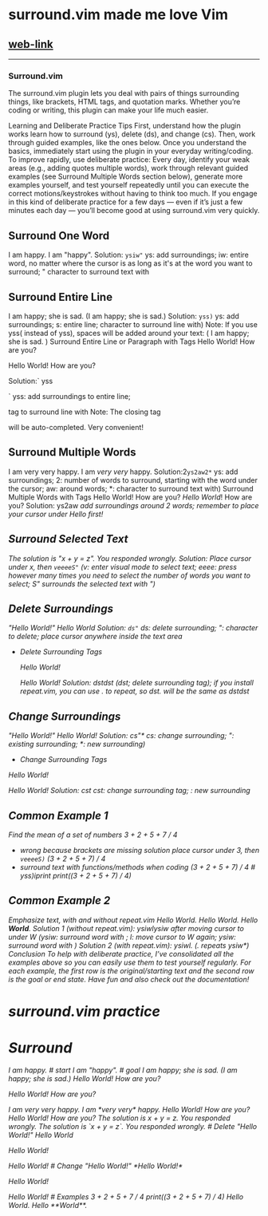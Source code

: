 
# surround.vim made me love Vim
## [web-link](https://towardsdatascience.com/how-i-learned-to-enjoy-vim-e310e53e8d56)
_____________________________________________

### Surround.vim

The surround.vim plugin
lets you deal with pairs of things surrounding things,
like brackets, HTML tags, and quotation marks.
Whether you’re coding or writing,
this plugin can make your life much easier.


Learning and Deliberate Practice Tips
First,
understand how the plugin works
learn how to surround (ys), delete (ds), and change (cs).
Then, work through guided examples, like the ones below.
Once you understand the basics,
immediately start using the plugin in your everyday writing/coding.
To improve rapidly,
use deliberate practice: Every day,
identify your weak areas (e.g., adding quotes multiple words),
work through relevant guided examples
(see Surround Multiple Words section below),
generate more examples yourself, and test yourself repeatedly
until you can execute the correct motions/keystrokes
without having to think too much.
If you engage in this kind of deliberate practice for a few days —
even if it’s just a few minutes each day —
you’ll become good at using surround.vim very quickly.

Surround One Word
-----------------
I am happy.
I am "happy".
Solution: `ysiw"`
ys: add surroundings;
iw: entire word,
no matter where the cursor is
as long as it's at the word
you want to surround; "
character to surround text with

Surround Entire Line
--------------------
I am happy; she is sad.
(I am happy; she is sad.)
Solution: `yss)`
ys: add surroundings;
s: entire line;
character to surround line with)
Note: If you use yss( instead of yss),
spaces will be added around your text: ( I am happy; she is sad. )
Surround Entire Line or Paragraph with Tags
Hello World! How are you?
<p>Hello World! How are you?</p>
Solution:` yss<p>`
yss: add surroundings to entire line; <p> tag to surround line with
Note: The closing tag </p> will be auto-completed. Very convenient!

Surround Multiple Words
-----------------------
I am very very happy.
I am *very very* happy.
Solution:2`ys2aw2*`
ys: add surroundings;
2: number of words to surround,
starting with the word under the cursor;
aw: around words; *: character to surround text with)
Surround Multiple Words with Tags
Hello World! How are you?
<em>Hello World</em>! How are you?
Solution: ys2aw<em>
add surroundings around 2 words;
remember to place your cursor under Hello first!

Surround Selected Text
----------------------
The solution is "x + y = z". You responded wrongly.
Solution: Place cursor under x, then `veeeeS"`
(v: enter visual mode to select text;
eeee: press however many times you need
to select the number of words you want to select;
S" surrounds the selected text with ")

Delete Surroundings
-------------------
"Hello World!"
Hello World
Solution: `ds"`
ds: delete surrounding;
": character to delete;
place cursor anywhere inside the text area
+ Delete Surrounding Tags
<em><p>Hello World!</p></em>
Hello World!
Solution: dstdst
(dst; delete surrounding tag);
if you install repeat.vim, you can use .
to repeat, so dst. will be the same as dstdst

Change Surroundings
-------------------
"Hello World!"
*Hello World!*
Solution: cs"*
cs: change surrounding;
": existing surrounding;
*: new surrounding)
+ Change Surrounding Tags
<p>Hello World!</p>
<em>Hello World!</em>
Solution: cst<em>
cst: change surrounding tag;
<em>: new surrounding

Common Example 1
----------------
Find the mean of a set of numbers
3 + 2 + 5 + 7 / 4  
* wrong because brackets are missing
solution
place cursor under 3, then `veeeeS)`
(3 + 2 + 5 + 7) / 4
* surround text with functions/methods when coding
(3 + 2 + 5 + 7) / 4  # yss)iprint
print((3 + 2 + 5 + 7) / 4)

Common Example 2
----------------
Emphasize text, with and without repeat.vim
Hello World.
Hello *World*. 
Hello **World**.
Solution 1 (without repeat.vim): ysiw*lysiw
after moving cursor to under W (ysiw*: surround word with *; l: move cursor to W again; ysiw*: surround word with *)
Solution 2 (with repeat.vim): ysiw*l. (. repeats ysiw*)
Conclusion
To help with deliberate practice, I’ve consolidated all the examples above so you can easily use them to test yourself regularly. For each example, the first row is the original/starting text and the second row is the goal or end state. Have fun and also check out the documentation!

# surround.vim practice
# Surround
I am happy.      # start
I am "happy".    # goal
I am happy; she is sad.
(I am happy; she is sad.)
Hello World! How are you?
<p>Hello World! How are you?</p>
I am very very happy.
I am *very very* happy.
Hello World! How are you?
<em>Hello World</em>! How are you?
The solution is x + y = z. You responded wrongly.
The solution is `x + y = z`. You responded wrongly.
# Delete
"Hello World!"
Hello World
<em><p>Hello World!</p></em>
Hello World!
# Change
"Hello World!"
*Hello World!*
<p>Hello World!</p>
<em>Hello World!</em>
# Examples
3 + 2 + 5 + 7 / 4
print((3 + 2 + 5 + 7) / 4)
Hello World.
Hello **World**.


